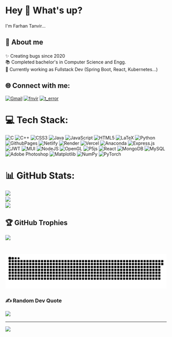 <h1 align="left">Hey 👋 What's up?</h1>

###

<p align="left">I'm Farhan Tanvir...</p>

###

<h2 align="left">🤔 About me</h2>

###

<p align="left">✨ Creating bugs since 2020<br>📚 Completed bachelor's in Computer Science and Engg. <br>💼 Currently working as Fullstack Dev (Spring Boot, React, Kubernetes...) <br></p>

<!--
**fnvir/fnvir** is a ✨ _special_ ✨ repository because its `README.md` (this file) appears on your GitHub profile.

Here are some ideas to get you started:

- 🔭 I’m currently working on ...
- 🌱 I’m currently learning ...
- 👯 I’m looking to collaborate on ...
- 🤔 I’m looking for help with ...
- 💬 Ask me about ...
- 📫 How to reach me: ...
- 😄 Pronouns: ...
- ⚡ Fun fact: ...
-->

<!--
## 🌐 Connect with me:
[![LinkedIn](https://img.shields.io/badge/LinkedIn-%230077B5.svg?logo=linkedin&logoColor=white)](https://linkedin.com/in/fnvir/) 
[![HackerRank](https://img.shields.io/badge/-Hackerrank-2EC866?logo=HackerRank&logoColor=white)](https://www.hackerrank.com/profile/t_error) 
[![CodeForces](https://img.shields.io/badge/Codeforces-445f9d?logo=Codeforces&logoColor=white)](https://codeforces.com/profile/bug_eater) 
-->

## 🌐 Connect with me:
<p align="left">
  <a href="mailto:farhantaanvir@gmail.com" target="blank"><img align="center" src="https://img.shields.io/badge/Gmail-D14836?logo=gmail&logoColor=white" alt="Gmail" height="30" width="80" /></a>
  <a href="https://linkedin.com/in/fnvir" target="blank"><img align="center" src="https://raw.githubusercontent.com/rahuldkjain/github-profile-readme-generator/master/src/images/icons/Social/linked-in-alt.svg" alt="fnvir" height="30" width="40" /></a>
  <a href="https://www.hackerrank.com/profile/t_error" target="blank"><img align="center" src="https://raw.githubusercontent.com/rahuldkjain/github-profile-readme-generator/master/src/images/icons/Social/hackerrank.svg" alt="t_error" height="30" width="40" /></a>
<!--   <a href="https://codeforces.com/profile/bug_eater" target="blank"><img align="center" src="https://raw.githubusercontent.com/rahuldkjain/github-profile-readme-generator/master/src/images/icons/Social/codeforces.svg" alt="fnvir" height="30" width="40" /></a> -->
</p>

###

# 💻 Tech Stack:
![C](https://img.shields.io/badge/c-%2300599C.svg?style=plastic&logo=c&logoColor=white) ![C++](https://img.shields.io/badge/c++-%2300599C.svg?style=plastic&logo=c%2B%2B&logoColor=white) ![CSS3](https://img.shields.io/badge/css3-%231572B6.svg?style=plastic&logo=css3&logoColor=white) ![Java](https://img.shields.io/badge/java-%23ED8B00.svg?style=plastic&logo=openjdk&logoColor=white) ![JavaScript](https://img.shields.io/badge/javascript-%23323330.svg?style=plastic&logo=javascript&logoColor=%23F7DF1E) ![HTML5](https://img.shields.io/badge/html5-%23E34F26.svg?style=plastic&logo=html5&logoColor=white) ![LaTeX](https://img.shields.io/badge/latex-%23008080.svg?style=plastic&logo=latex&logoColor=white) ![Python](https://img.shields.io/badge/python-3670A0?style=plastic&logo=python&logoColor=ffdd54) ![GithubPages](https://img.shields.io/badge/github%20pages-121013?style=plastic&logo=github&logoColor=white) ![Netlify](https://img.shields.io/badge/netlify-%23000000.svg?style=plastic&logo=netlify&logoColor=#00C7B7) ![Render](https://img.shields.io/badge/Render-%46E3B7.svg?style=plastic&logo=render&logoColor=white) ![Vercel](https://img.shields.io/badge/vercel-%23000000.svg?style=plastic&logo=vercel&logoColor=white) ![Anaconda](https://img.shields.io/badge/Anaconda-%2344A833.svg?style=plastic&logo=anaconda&logoColor=white) ![Express.js](https://img.shields.io/badge/express.js-%23404d59.svg?style=plastic&logo=express&logoColor=%2361DAFB) ![JWT](https://img.shields.io/badge/JWT-black?style=plastic&logo=JSON%20web%20tokens) ![MUI](https://img.shields.io/badge/MUI-%230081CB.svg?style=plastic&logo=mui&logoColor=white) ![NodeJS](https://img.shields.io/badge/node.js-6DA55F?style=plastic&logo=node.js&logoColor=white) ![OpenGL](https://img.shields.io/badge/OpenGL-%23FFFFFF.svg?style=plastic&logo=opengl) ![P5js](https://img.shields.io/badge/p5.js-ED225D?style=plastic&logo=p5.js&logoColor=FFFFFF) ![React](https://img.shields.io/badge/react-%2320232a.svg?style=plastic&logo=react&logoColor=%2361DAFB) ![MongoDB](https://img.shields.io/badge/MongoDB-%234ea94b.svg?style=plastic&logo=mongodb&logoColor=white) ![MySQL](https://img.shields.io/badge/mysql-%2300000f.svg?style=plastic&logo=mysql&logoColor=white) ![Adobe Photoshop](https://img.shields.io/badge/adobe%20photoshop-%2331A8FF.svg?style=plastic&logo=adobe%20photoshop&logoColor=white) ![Matplotlib](https://img.shields.io/badge/Matplotlib-%23ffffff.svg?style=plastic&logo=Matplotlib&logoColor=black) ![NumPy](https://img.shields.io/badge/numpy-%23013243.svg?style=plastic&logo=numpy&logoColor=white) ![PyTorch](https://img.shields.io/badge/PyTorch-%23EE4C2C.svg?style=plastic&logo=PyTorch&logoColor=white)

# 📊 GitHub Stats:
![](https://github-readme-stats-red-kappa.vercel.app/api?username=fnvir&theme=radical&hide_border=false&include_all_commits=true&count_private=true&show_icons=true&locale=en)<br/>
![](https://github-readme-streak-stats-two-henna.vercel.app/?user=fnvir&theme=radical&hide_border=false&locale=en)<br/>
![](https://github-readme-stats-red-kappa.vercel.app/api/top-langs/?username=fnvir&theme=radical&hide_border=false&include_all_commits=true&count_private=true&layout=compact)

## 🏆 GitHub Trophies
![](https://github-profile-trophy.vercel.app/?username=fnvir&theme=radical&no-frame=false&no-bg=false&margin-w=4)

###

<br clear="both">

<img src="https://raw.githubusercontent.com/fnvir/fnvir/output/snake.svg" alt="Snake animation" />

### ✍️ Random Dev Quote
![](https://quotes-github-readme.vercel.app/api?type=horizontal&theme=radical)

---
![](https://komarev.com/ghpvc/?username=fnvir&color=blue&label=Visits&abbreviated=true)

<!-- Proudly created with GPRM ( https://gprm.itsvg.in ) -->

###



